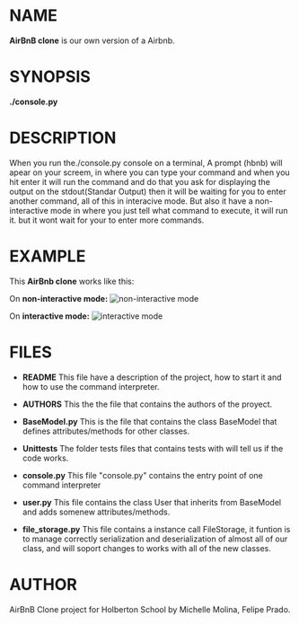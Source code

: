 #  NAME

**AirBnB clone** is our own version of a Airbnb.


# SYNOPSIS

**./console.py**


# DESCRIPTION

When you run the./console.py console on a terminal, A prompt (hbnb) will apear on your screem, in where you can type your command and when you hit enter it will run the command and do that you ask for displaying the output on the stdout(Standar Output) then it will be waiting for you to enter another command, all of this in interacive mode. But also it have a non-interactive mode in where you just tell what command to execute, it will run it. but it wont wait for your to enter more commands.


# EXAMPLE

This **AirBnb clone** works like this:

On **non-interactive mode:**
![non-interactive mode](https://user-images.githubusercontent.com/55112483/74885416-7a6b7b80-5343-11ea-91c4-0a57799f71c1.png)


On **interactive mode:**
![interactive mode](https://user-images.githubusercontent.com/55112483/74885336-4beda080-5343-11ea-9fdf-98763ecbc0a1.png)


# FILES

-   **README** This file have a description of the project, how to start it and how to use the command interpreter.

-   **AUTHORS** This the the file that contains the authors of the proyect.
-   **BaseModel.py** This is the file that contains the class BaseModel that defines attributes/methods for other classes.
-   **Unittests** The folder tests files that contains tests with will tell us if the code works. 
-   **console.py** This file "console.py" contains the entry point of one command interpreter
-   **user.py** This file contains the class User that inherits from BaseModel and adds somenew attributes/methods.
-   **file_storage.py** This file contains a instance call FileStorage, it funtion is to manage correctly serialization and deserialization of almost all of our class, and will soport changes to works with all of the new classes.


# AUTHOR
AirBnB Clone project for Holberton School by Michelle Molina, Felipe Prado.